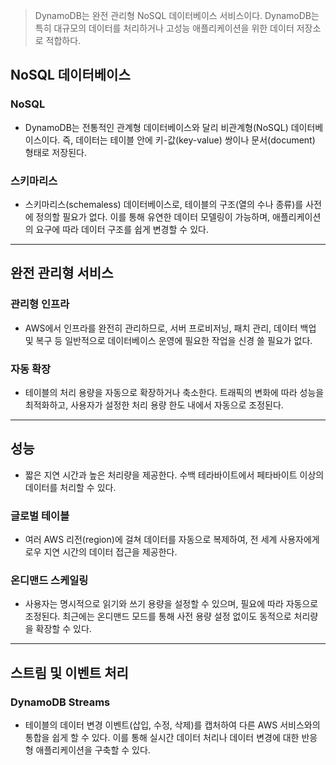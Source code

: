 > DynamoDB는 완전 관리형 NoSQL 데이터베이스 서비스이다. DynamoDB는 특히 대규모의 데이터를 처리하거나 고성능 애플리케이션을 위한 데이터 저장소로 적합하다.

## NoSQL 데이터베이스
### NoSQL
- DynamoDB는 전통적인 관계형 데이터베이스와 달리 비관계형(NoSQL) 데이터베이스이다. 즉, 데이터는 테이블 안에 키-값(key-value) 쌍이나 문서(document) 형태로 저장된다.
### 스키마리스
- 스키마리스(schemaless) 데이터베이스로, 테이블의 구조(열의 수나 종류)를 사전에 정의할 필요가 없다. 이를 통해 유연한 데이터 모델링이 가능하며, 애플리케이션의 요구에 따라 데이터 구조를 쉽게 변경할 수 있다.

---
## 완전 관리형 서비스
### 관리형 인프라
   - AWS에서 인프라를 완전히 관리하므로, 서버 프로비저닝, 패치 관리, 데이터 백업 및 복구 등 일반적으로 데이터베이스 운영에 필요한 작업을 신경 쓸 필요가 없다.
### 자동 확장
   - 테이블의 처리 용량을 자동으로 확장하거나 축소한다. 트래픽의 변화에 따라 성능을 최적화하고, 사용자가 설정한 처리 용량 한도 내에서 자동으로 조정된다.

--- 
## 성능
- 짧은 지연 시간과 높은 처리량을 제공한다. 수백 테라바이트에서 페타바이트 이상의 데이터를 처리할 수 있다.
### 글로벌 테이블
- 여러 AWS 리전(region)에 걸쳐 데이터를 자동으로 복제하여, 전 세계 사용자에게 로우 지연 시간의 데이터 접근을 제공한다.
### 온디맨드 스케일링 
- 사용자는 명시적으로 읽기와 쓰기 용량을 설정할 수 있으며, 필요에 따라 자동으로 조정된다. 최근에는 온디맨드 모드를 통해 사전 용량 설정 없이도 동적으로 처리량을 확장할 수 있다.
---
## 스트림 및 이벤트 처리
### DynamoDB Streams
- 테이블의 데이터 변경 이벤트(삽입, 수정, 삭제)를 캡처하여 다른 AWS 서비스와의 통합을 쉽게 할 수 있다. 이를 통해 실시간 데이터 처리나 데이터 변경에 대한 반응형 애플리케이션을 구축할 수 있다.
